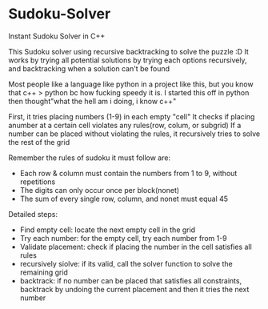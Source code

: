 # Sudoku-Solver
Instant Sudoku Solver in C++

This Sudoku solver using recursive backtracking to solve the puzzle :D
It works by trying all potential solutions by trying each options recursively, and backtracking when a solution can't be found

Most people like a language like python in a project like this, but you know that c++ > python bc how fucking speedy it is. I started this off in 
python then thought"what the hell am i doing, i know c++"


First, it tries placing numbers (1-9) in each empty "cell"
It checks if placing anumber at a certain cell violates any rules(row, colum, or subgrid)
If a number can be placed without violating the rules, it recursively tries to solve the rest of the grid

Remember the rules of sudoku it must follow are:
* Each row & column must contain the numbers from 1 to 9, without repetitions
* The digits can only occur once per block(nonet)
* The sum of every single row, column, and nonet must equal 45

Detailed steps:
* Find empty cell: locate the next empty cell in the grid
* Try each number: for the empty cell, try each number from 1-9
* Validate placement: check if placing the number in the cell satisfies all rules
* recursively siolve: if its valid, call the solver function to solve the remaining grid
* backtrack: if no number can be placed that satisfies all constraints, backtrack by undoing the current placement and then it tries the next number
